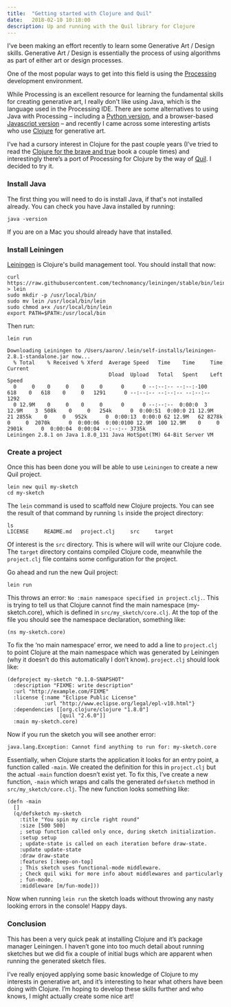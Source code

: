 ```yaml
---
title:  "Getting started with Clojure and Quil"
date:   2018-02-10 10:18:00
description: Up and running with the Quil library for Clojure
---
```


I’ve been making an effort recently to learn some Generative Art / Design skills. Generative Art / Design is essentially the process of using algorithms as part of either art or design processes. 

One of the most popular ways to get into this field is using the [Processing](https://processing.org/) development environment.

While Processing is an excellent resource for learning the fundamental skills for creating generative art, I really don't like using Java, which is the language used in the Processing IDE.
There are some alternatives to using Java with Processing – including a [Python version](https://py.processing.org/), and a browser-based [Javascript version](http://processingjs.org/) – and recently I came across some interesting artists who use [Clojure](https://clojure.org/) for generative art.

I’ve had a cursory interest in Clojure for the past couple years (I’ve tried to read the [Clojure for the brave and true](https://www.braveclojure.com/) book a couple times) and interestingly there’s a port of Processing for Clojure by the way of [Quil](https://github.com/quil/quil). I decided to try it.

### Install Java
The first thing you will need to do is install Java, if that's not installed already. You can check you have Java installed by running:

```
java -version
```

If you are on a Mac you should already have that installed.

### Install Leiningen

[Leiningen](https://leiningen.org/) is Clojure's build management tool. You should install that now:

```
curl https://raw.githubusercontent.com/technomancy/leiningen/stable/bin/lein > lein
sudo mkdir -p /usr/local/bin/
sudo mv lein /usr/local/bin/lein
sudo chmod a+x /usr/local/bin/lein
export PATH=$PATH:/usr/local/bin
```

Then run:
```
lein run
```

```
Downloading Leiningen to /Users/aaron/.lein/self-installs/leiningen-2.8.1-standalone.jar now...
  % Total    % Received % Xferd  Average Speed   Time    Time     Time  Current
                                 Dload  Upload   Total   Spent    Left  Speed
  0     0    0     0    0     0      0      0 --:--:-- --:--:-100   618    0   618    0     0   1291      0 --:--:-- --:--:-- --:--:--  1292
  0 12.9M    0     0    0     0      0      0 --:--:--  0:00:0  3 12.9M    3  508k    0     0   254k      0  0:00:51  0:00:0 21 12.9M   21 2855k    0     0   952k      0  0:00:13  0:00:0 62 12.9M   62 8278k    0     0  2070k      0  0:00:06  0:00:0100 12.9M  100 12.9M    0     0  2901k      0  0:00:04  0:00:04 --:--:-- 3735k
Leiningen 2.8.1 on Java 1.8.0_131 Java HotSpot(TM) 64-Bit Server VM
```

### Create a project

Once this has been done you will be able to use `Leiningen` to create a new Quil project.

```
lein new quil my-sketch
cd my-sketch
```

The `lein` command is used to scaffold new Clojure projects. You can see the result of that command by running `ls` inside the project directory:

```
ls
LICENSE		README.md 	project.clj	    src		target
```

Of interest is the `src` directory. This is where will will write our Clojure code. The `target` directory contains compiled Clojure code, meanwhile the `project.clj` file contains some configuration for the project.

Go ahead and run the new Quil project:

```
lein run
```

This throws an error: `No :main namespace specified in project.clj.`. This is trying to tell us that Clojure cannot find the main namespace (my-sketch.core), which is defined in `src/my_sketch/core.clj`. At the top of the file you should see the namespace declaration, something like:

```
(ns my-sketch.core)
```

To fix the ‘no main namespace’ error, we need to add a line to `project.clj` to point Clojure at the main namespace which was generated by Leiningen (why it doesn’t do this automatically I don’t know). `project.clj` should look like:

```
(defproject my-sketch "0.1.0-SNAPSHOT"
  :description "FIXME: write description"
  :url "http://example.com/FIXME"
  :license {:name "Eclipse Public License"
            :url "http://www.eclipse.org/legal/epl-v10.html"}
  :dependencies [[org.clojure/clojure "1.8.0"]
                 [quil "2.6.0"]]
  :main my-sketch.core)
```

Now if you run the sketch you will see another error: 

```
java.lang.Exception: Cannot find anything to run for: my-sketch.core
```

Essentially, when Clojure starts the application it looks for an entry point, a function called `-main`. We created the definition for this in `project.clj` but the actual `-main` function doesn’t exist yet. To fix this, I’ve create a new function, `-main` which wraps and calls the generated `defsketch` method in `src/my_sketch/core.clj`. The new function looks something like:

```
(defn -main 
  []
  (q/defsketch my-sketch
    :title "You spin my circle right round"
    :size [500 500]
    ; setup function called only once, during sketch initialization.
    :setup setup
    ; update-state is called on each iteration before draw-state.
    :update update-state
    :draw draw-state
    :features [:keep-on-top]
    ; This sketch uses functional-mode middleware.
    ; Check quil wiki for more info about middlewares and particularly
    ; fun-mode.
    :middleware [m/fun-mode]))
```

Now when running `lein run` the sketch loads without throwing any nasty looking errors in the console! Happy days. 

### Conclusion 
This has been a very quick peak at installing Clojure and it’s package manager Leiningen. I haven’t gone into too much detail about running sketches but we did fix a couple of initial bugs which are apparent when running the generated sketch files.

I’ve really enjoyed applying some basic knowledge of Clojure to my interests in generative art, and it’s interesting to hear what others have been doing with Clojure. I’m hoping to develop these skills further and who knows, I might actually create some nice art!